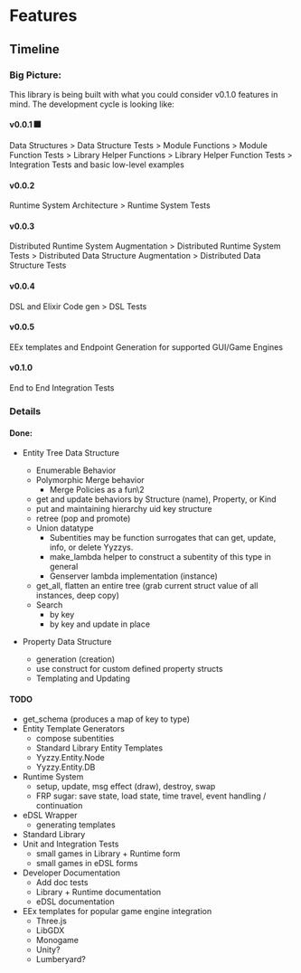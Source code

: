 # Features
## Timeline
### Big Picture:
This library is being built with what you could consider v0.1.0 features in mind. The development cycle is looking like:
#### v0.0.1 :fireworks:
Data Structures > Data Structure Tests > Module Functions > Module Function Tests > Library Helper Functions > Library Helper Function Tests > Integration Tests and basic low-level examples
#### v0.0.2
Runtime System Architecture > Runtime System Tests
#### v0.0.3
Distributed Runtime System Augmentation > Distributed Runtime System Tests > Distributed Data Structure Augmentation > Distributed Data Structure Tests
#### v0.0.4
DSL and Elixir Code gen > DSL Tests
#### v0.0.5
EEx templates and Endpoint Generation for supported GUI/Game Engines
#### v0.1.0
End to End Integration Tests
### Details
#### Done:

- Entity Tree Data Structure
  - Enumerable Behavior
  - Polymorphic Merge behavior
    - Merge Policies as a fun\2
  - get and update behaviors by Structure (name), Property, or Kind
  - put and maintaining hierarchy uid key structure
  - retree (pop and promote)
  - Union datatype
    - Subentities may be function surrogates that can get, update, info, or delete Yyzzys.
    - make_lambda helper to construct a subentity of this type in general
    - Genserver lambda implementation (instance)
  - get_all, flatten an entire tree (grab current struct value of all instances, deep copy)
  - Search
    - by key
    - by key and update in place

- Property Data Structure
  - generation (creation)
  - use construct for custom defined property structs
  - Templating and Updating

#### TODO
- get_schema (produces a map of key to type)
- Entity Template Generators
  - compose subentities
  - Standard Library Entity Templates
  - Yyzzy.Entity.Node
  - Yyzzy.Entity.DB
- Runtime System
  - setup, update, msg effect (draw), destroy, swap
  - FRP sugar: save state, load state, time travel, event handling / continuation
- eDSL Wrapper
  - generating templates
- Standard Library
- Unit and Integration Tests
  - small games in Library + Runtime form
  - small games in eDSL forms
- Developer Documentation
  - Add doc tests
  - Library + Runtime documentation
  - eDSL documentation
- EEx templates for popular game engine integration
  - Three.js
  - LibGDX
  - Monogame
  - Unity?
  - Lumberyard?
